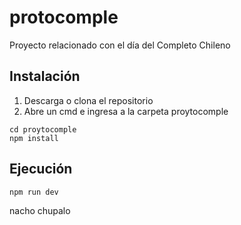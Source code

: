 # protocomple
Proyecto relacionado con el día del Completo Chileno

## Instalación
1. Descarga o clona el repositorio
2. Abre un cmd e ingresa a la carpeta proytocomple
```console
cd proytocomple
npm install
```
## Ejecución
```console
npm run dev
```
nacho chupalo